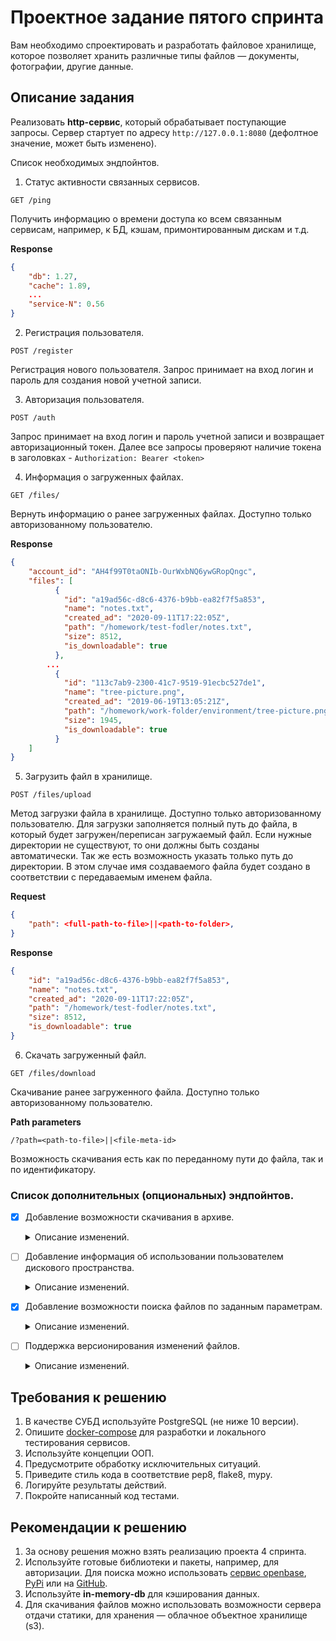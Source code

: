 # Проектное задание пятого спринта

Вам необходимо спроектировать и разработать файловое хранилище, которое позволяет хранить различные типы файлов — документы, фотографии, другие данные.

## Описание задания

Реализовать **http-сервис**, который обрабатывает поступающие запросы. Сервер стартует по адресу `http://127.0.0.1:8080` (дефолтное значение, может быть изменено).

Список необходимых эндпойнтов.

1. Статус активности связанных сервисов.

 ```http request
 GET /ping
 ```
 Получить информацию о времени доступа ко всем связанным сервисам, например, к БД, кэшам, примонтированным дискам и т.д.

 **Response**
 ```json
 {
     "db": 1.27,
     "cache": 1.89,
     ...
     "service-N": 0.56
 }
 ```

2. Регистрация пользователя.

 ```http request
 POST /register
 ```
 Регистрация нового пользователя. Запрос принимает на вход логин и пароль для создания новой учетной записи.


3. Авторизация пользователя.

 ```http request
 POST /auth
 ```
 Запрос принимает на вход логин и пароль учетной записи и возвращает авторизационный токен. Далее все запросы проверяют наличие токена в заголовках - `Authorization: Bearer <token>`


4. Информация о загруженных файлах.

 ```http request
 GET /files/
 ```
 Вернуть информацию о ранее загруженных файлах. Доступно только авторизованному пользователю.

 **Response**
 ```json
 {
     "account_id": "AH4f99T0taONIb-OurWxbNQ6ywGRopQngc",
     "files": [
           {
             "id": "a19ad56c-d8c6-4376-b9bb-ea82f7f5a853",
             "name": "notes.txt",
             "created_ad": "2020-09-11T17:22:05Z",
             "path": "/homework/test-fodler/notes.txt",
             "size": 8512,
             "is_downloadable": true
           },
         ...
           {
             "id": "113c7ab9-2300-41c7-9519-91ecbc527de1",
             "name": "tree-picture.png",
             "created_ad": "2019-06-19T13:05:21Z",
             "path": "/homework/work-folder/environment/tree-picture.png",
             "size": 1945,
             "is_downloadable": true
           }
     ]
 }
 ```


5. Загрузить файл в хранилище.

 ```http request
 POST /files/upload
 ```
 Метод загрузки файла в хранилище. Доступно только авторизованному пользователю.
 Для загрузки заполняется полный путь до файла, в который будет загружен/переписан загружаемый файл. Если нужные директории не существуют, то они должны быть созданы автоматически.
 Так же есть возможность указать только путь до директории. В этом случае имя создаваемого файла будет создано в соответствии с передаваемым именем файла.

 **Request**
 ```json
 {
     "path": <full-path-to-file>||<path-to-folder>,
 }
 ```

 **Response**
 ```json
 {
     "id": "a19ad56c-d8c6-4376-b9bb-ea82f7f5a853",
     "name": "notes.txt",
     "created_ad": "2020-09-11T17:22:05Z",
     "path": "/homework/test-fodler/notes.txt",
     "size": 8512,
     "is_downloadable": true
 }
 ```


6. Скачать загруженный файл.

 ```http request
 GET /files/download
 ```
 Скачивание ранее загруженного файла. Доступно только авторизованному пользователю.

 **Path parameters**
 ```http request
 /?path=<path-to-file>||<file-meta-id>
 ```
Возможность скачивания есть как по переданному пути до файла, так и по идентификатору.


### Список дополнительных (опциональных) эндпойнтов.

- [x] Добавление возможности скачивания в архиве.
   <details>

   <summary> Описание изменений. </summary>

    ```
    GET /files/download
    ```
    Path-параметр расширяется дополнительным параметром – `compression`. Доступно только авторизованному пользователю.

    Дополнительно в `path` можно указать как путь до директории, так и его **UUID**. При скачивании директории скачаются все файлы, находящиеся в ней.

    **Path parameters**
    ```
    /?path=[<path-to-file>||<file-meta-id>||<path-to-folder>||<folder-meta-id>] & compression"=[zip||tar||7z]
    ```
    </details>


- [ ] Добавление информация об использовании пользователем дискового пространства.

    <details>
    <summary> Описание изменений. </summary>

    ```
    GET /user/status
    ```
    Вернуть информацию о статусе использования дискового пространства и ранее загруженных файлах. Доступно только авторизованному пользователю.

    **Response**
    ```json
    {
        "account_id": "taONIb-OurWxbNQ6ywGRopQngc",
        "info": {
            "root_folder_id": "19f25-3235641",
            "home_folder_id": "19f25-3235641"
        },
        "folders": [
            "root": {
                "allocated": "1000000",
                "used": "395870",
                "files": 89
            },
            "home": {
                "allocated": "1590",
                "used": "539",
                "files": 19
            },
            ...,
            "folder-188734": {
                "allocated": "300",
                "used": "79",
                "files": 2
          }
        ]
    }
    ```
    </details>


- [x] Добавление возможности поиска файлов по заданным параметрам.

    <details>
    <summary> Описание изменений. </summary>

    ```
    POST /files/search
    ```
    Вернуть информацию о загруженных файлах по заданным параметрам. Доступно только авторизованному пользователю.

    **Request**
    ```json
    {
        "options": {
            "path": <folder-id-to-search>,
            "extension": <file-extension>,
            "order_by": <field-to-order-search-result>,
            "limit": <max-number-of-results>
        },
        "query": "<any-text||regex>"
    }
    ```

    **Response**
    ```json
    {
        "mathes": [
              {
                "id": "113c7ab9-2300-41c7-9519-91ecbc527de1",
                "name": "tree-picture.png",
                "created_ad": "2019-06-19T13:05:21Z",
                "path": "/homework/work-folder/environment/tree-picture.png",
                "size": 1945,
                "is_downloadable": true
              },
            ...
        ]
    }
    ```
    </details>


- [ ] Поддержка версионирования изменений файлов.

    <details>
    <summary> Описание изменений. </summary>

    ```
    POST /files/revisions
    ```
    Вернуть информацию об изменениях файла по заданным параметрам. Доступно только авторизованному пользователю.

    **Request**
    ```json
    {
        "path": <path-to-file>||<file-meta-id>,
        "limit": <max-number-of-results>
    }
    ```

    **Response**
    ```json
    {
        "revisions": [
              {
                "id": "b1863132-5db6-44fe-9d34-b944ab06ad81",
                "name": "presentation.pptx",
                "created_ad": "2020-09-11T17:22:05Z",
                "path": "/homework/learning/presentation.pptx",
                "size": 3496,
                "is_downloadable": true,
                "rev_id": "676ffc2a-a9a5-47f6-905e-99e024ca8ac8",
                "hash": "e3b0c44298fc1c149afbf4c8996fb92427ae41e4649b934ca495991b7852b855",
                "modified_at": "2020-09-21T05:13:49Z"
              },
            ...
        ]
    }
    ```
    </details>


## Требования к решению

1. В качестве СУБД используйте PostgreSQL (не ниже 10 версии).
2. Опишите [docker-compose](docker-compose.yml) для разработки и локального тестирования сервисов.
3. Используйте концепции ООП.
4. Предусмотрите обработку исключительных ситуаций.
5. Приведите стиль кода в соответствие pep8, flake8, mypy.
6. Логируйте результаты действий.
7. Покройте написанный код тестами.


## Рекомендации к решению

1. За основу решения можно взять реализацию проекта 4 спринта.
2. Используйте готовые библиотеки и пакеты, например, для авторизации. Для поиска можно использовать [сервис openbase](https://openbase.com/categories/python), [PyPi](https://pypi.org/) или на [GitHub](https://github.com/search?).
3. Используйте **in-memory-db** для кэширования данных.
4. Для скачивания файлов можно использовать возможности сервера отдачи статики, для хранения — облачное объектное хранилище (s3).
